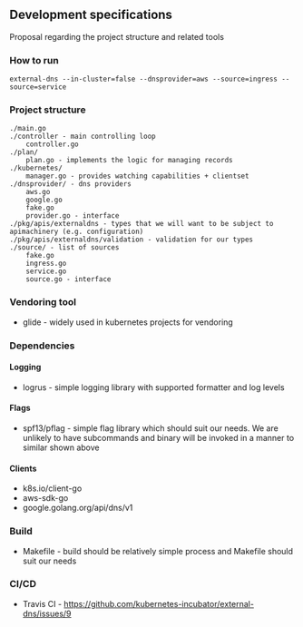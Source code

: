 ## Development specifications

Proposal regarding the project structure and related tools

### How to run

```
external-dns --in-cluster=false --dnsprovider=aws --source=ingress --source=service
```

### Project structure

```
./main.go
./controller - main controlling loop
    controller.go 
./plan/
    plan.go - implements the logic for managing records
./kubernetes/
    manager.go - provides watching capabilities + clientset
./dnsprovider/ - dns providers
    aws.go
    google.go
    fake.go 
    provider.go - interface
./pkg/apis/externaldns - types that we will want to be subject to apimachinery (e.g. configuration)
./pkg/apis/externaldns/validation - validation for our types
./source/ - list of sources
    fake.go
    ingress.go
    service.go
    source.go - interface
```

### Vendoring tool 

- glide - widely used in kubernetes projects for vendoring

### Dependencies 

#### Logging 
  - logrus - simple logging library with supported formatter and log levels 

#### Flags
 - spf13/pflag - simple flag library which should suit our needs. We are unlikely to have subcommands and binary will be invoked in a manner to similar shown above

#### Clients
 - k8s.io/client-go
 - aws-sdk-go
 - google.golang.org/api/dns/v1

### Build
  - Makefile - build should be relatively simple process and Makefile should suit our needs

### CI/CD

 - Travis CI - https://github.com/kubernetes-incubator/external-dns/issues/9


